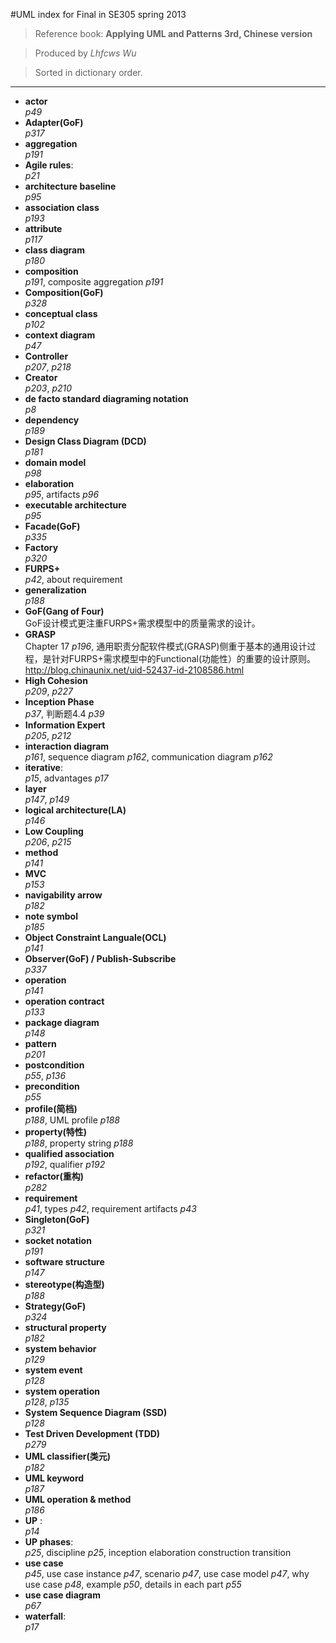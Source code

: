 #UML index for Final in SE305 spring 2013  

> Reference book: **Applying UML and Patterns 3rd, Chinese version**

> Produced by *Lhfcws Wu*

> Sorted in dictionary order. 

---

+ **actor**   
  _p49_       
+ **Adapter(GoF)**  
  _p317_
+ **aggregation**  
  _p191_
+ **Agile rules**:   
  _p21_
+ **architecture baseline**  
  _p95_
+ **association class**  
  _p193_
+ **attribute**  
  _p117_ 
+ **class diagram**   
  _p180_
+ **composition**  
  _p191_, composite aggregation _p191_
+ **Composition(GoF)**  
  _p328_
+ **conceptual class**  
  _p102_
+ **context diagram**   
  _p47_
+ **Controller**  
  _p207_, _p218_ 
+ **Creator**  
  _p203_, _p210_
+ **de facto standard diagraming notation**  
  _p8_
+ **dependency**  
  _p189_
+ **Design Class Diagram (DCD)**  
  _p181_
+ **domain model**   
  _p98_
+ **elaboration**   
  _p95_, artifacts _p96_
+ **executable architecture**   
  _p95_
+ **Facade(GoF)**  
  _p335_
+ **Factory**  
  _p320_
+ **FURPS+**  
  _p42_, about requirement
+ **generalization**  
  _p188_
+ **GoF(Gang of Four)**  
  GoF设计模式更注重FURPS+需求模型中的质量需求的设计。
+ **GRASP**  
  Chapter 17 _p196_, 通用职责分配软件模式(GRASP)侧重于基本的通用设计过程，是针对FURPS+需求模型中的Functional(功能性）的重要的设计原则。  http://blog.chinaunix.net/uid-52437-id-2108586.html
+ **High Cohesion**  
  _p209_, _p227_ 
+ **Inception Phase**   
  _p37_, 判断题4.4 _p39_
+ **Information Expert**  
  _p205_, _p212_
+ **interaction diagram**  
  _p161_, sequence diagram _p162_, communication diagram _p162_
+ **iterative**:   
  _p15_, advantages _p17_
+ **layer**  
  _p147_, _p149_
+ **logical architecture(LA)**  
  _p146_
+ **Low Coupling**  
  _p206_, _p215_
+ **method**  
  _p141_
+ **MVC**   
  _p153_
+ **navigability arrow**  
  _p182_
+ **note symbol**  
  _p185_
+ **Object Constraint Languale(OCL)**  
  _p141_
+ **Observer(GoF) / Publish-Subscribe**  
  _p337_
+ **operation**  
  _p141_
+ **operation contract**  
  _p133_
+ **package diagram**   
  _p148_
+ **pattern**  
  _p201_
+ **postcondition**   
  _p55_, _p136_
+ **precondition**   
  _p55_
+ **profile(简档)**  
  _p188_, UML profile _p188_
+ **property(特性)**  
  _p188_, property string _p188_
+ **qualified association**  
  _p192_, qualifier _p192_
+ **refactor(重构)**  
  _p282_
+ **requirement**    
  _p41_, types _p42_, requirement artifacts _p43_
+ **Singleton(GoF)**  
  _p321_
+ **socket notation**  
  _p191_
+ **software structure**   
  _p147_
+ **stereotype(构造型)**  
  _p188_
+ **Strategy(GoF)**  
  _p324_
+ **structural property**  
  _p182_
+ **system behavior**  
  _p129_
+ **system event**  
  _p128_
+ **system operation**  
  _p128_, _p135_
+ **System Sequence Diagram (SSD)**   
  _p128_
+ **Test Driven Development (TDD)**  
  _p279_
+ **UML classifier(类元)**  
  _p182_
+ **UML keyword**  
  _p187_ 
+ **UML operation & method**  
  _p186_
+ **UP** :   
  _p14_
+ **UP phases**:    
  _p25_, discipline _p25_, inception elaboration construction transition
+ **use case**  
  _p45_, use case instance _p47_, scenario _p47_, use case model _p47_, why use case _p48_, example _p50_, details in each part _p55_
+ **use case diagram**  
  _p67_
+ **waterfall**:   
  _p17_
